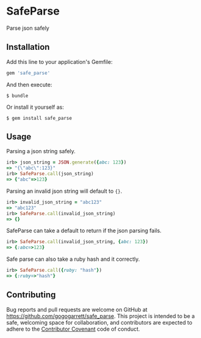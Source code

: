# SafeParse

Parse json safely

## Installation

Add this line to your application's Gemfile:

```ruby
gem 'safe_parse'
```

And then execute:

    $ bundle

Or install it yourself as:

    $ gem install safe_parse

## Usage

Parsing a json string safely.

```ruby
irb> json_string = JSON.generate({abc: 123})
=> "{\"abc\":123}"
irb> SafeParse.call(json_string)
=> {"abc"=>123}
```

Parsing an invalid json string will default to `{}`.

```ruby
irb> invalid_json_string = "abc123"
=> "abc123"
irb> SafeParse.call(invalid_json_string)
=> {}
```

SafeParse can take a default to return if the json parsing fails.

```ruby
irb> SafeParse.call(invalid_json_string, {abc: 123})
=> {:abc=>123}
```

Safe parse can also take a ruby hash and it correctly.

```ruby
irb> SafeParse.call({ruby: "hash"})
=> {:ruby=>"hash"}
```

## Contributing

Bug reports and pull requests are welcome on GitHub at https://github.com/gogogarrett/safe_parse. This project is intended to be a safe, welcoming space for collaboration, and contributors are expected to adhere to the [Contributor Covenant](http://contributor-covenant.org) code of conduct.

